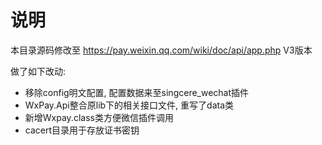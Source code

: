 说明
=========================

本目录源码修改至 https://pay.weixin.qq.com/wiki/doc/api/app.php  V3版本

做了如下改动:

- 移除config明文配置, 配置数据来至singcere_wechat插件
- WxPay.Api整合原lib下的相关接口文件, 重写了data类
- 新增Wxpay.class类方便微信插件调用
- cacert目录用于存放证书密钥
